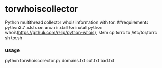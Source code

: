 # torwhoiscollector
Python multithread collector whois information with tor.
##requirements
python2.7
add user anon
install tor
install python whois(https://github.com/relip/python-whois), stem
cp torrc to /etc/tor/torrc
sh tor.sh
### usage
python torwhoiscollector.py domains.txt out.txt bad.txt
